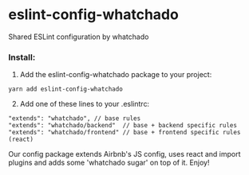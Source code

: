 # eslint-config-whatchado

Shared ESLint configuration by whatchado

### Install: 

1. Add the eslint-config-whatchado package to your project:  

```
yarn add eslint-config-whatchado
```

2. Add one of these lines to your .eslintrc:
```
"extends": "whatchado", // base rules
"extends": "whatchado/backend"  // base + backend specific rules 
"extends": "whatchado/frontend" // base + frontend specific rules (react)
```



Our config package extends Airbnb's JS config, uses react and import plugins and adds some 'whatchado sugar' on top of it. Enjoy! 
